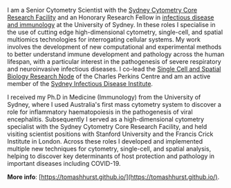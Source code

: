 I am a Senior Cytometry Scientist with the <a href="https://sydneycytometry.org.au/">Sydney Cytometry Core Research Facility</a> and an Honorary Research Fellow in <a href="https://www.sydney.edu.au/medicine-health/schools/sydney-medical-school/discipline-of-infectious-diseases-and-immunology.html">infectious disease and immunology</a> at the University of Sydney. In these roles I specialise in the use of cutting edge high-dimensional cytometry, single-cell, and spatial multiomics technologies for interrogating cellular systems. My work involves the development of new computational and experimental methods to better understand immune development and pathology across the human lifespan, with a particular interest in the pathogenesis of severe respiratory and neuroinvasive infectious diseases. I co-lead the <a href="https://www.sydney.edu.au/charles-perkins-centre/our-research/integrative-systems-and-modelling/single-cell-biology.html">Single Cell and Spatial Biology Research Node</a> of the Charles Perkins Centre and am an active member of the <a href="https://www.sydney.edu.au/infectious-diseases-institute/">Sydney Infectious Disease Institute</a>.

I received my Ph.D in Medicine (Immunology) from the University of Sydney, where I used Australia's first mass cytometry system to discover a role for inflammatory haematopoiesis in the pathogenesis of viral encephalitis. Subsequently I served as a high-dimensional cytometry specialist with the Sydney Cytometry Core Research Facility, and held visiting scientist positions with Stanford University and the Francis Crick Institute in London. Across these roles I developed and implemented multiple new techniques for cytometry, single-cell, and spatial analysis, helping to discover key determinants of host protection and pathology in important diseases including COVID-19.

**More info**: [https://tomashhurst.github.io/](https://tomashhurst.github.io/).

